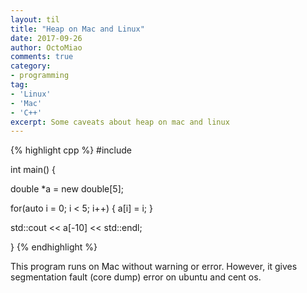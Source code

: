 ```yaml
---
layout: til
title: "Heap on Mac and Linux"
date: 2017-09-26
author: OctoMiao
comments: true
category:
- programming
tag:
- 'Linux'
- 'Mac'
- 'C++'
excerpt: Some caveats about heap on mac and linux
---
```


{% highlight cpp %}
#include <iostream>

int main() {

   double *a = new double[5];

   for(auto i = 0; i < 5; i++)
   {
     a[i] = i;
   }

   std::cout << a[-10] << std::endl;

}
{% endhighlight %}

This program runs on Mac without warning or error. However, it gives segmentation fault (core dump) error on ubuntu and cent os.


<script src="//repl.it/embed/Lfne/7.js"></script>
